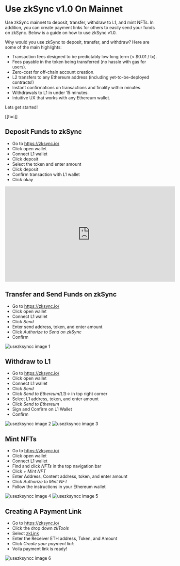 # Use zkSync v1.0 On Mainnet

Use zkSync mainnet to deposit, transfer, withdraw to L1, and mint NFTs. In addition, you can create payment links for others to easily send your funds on zkSync. Below is a guide on how to use zkSync v1.0. 

Why would you use zkSync to deposit, transfer, and withdraw? Here are some of the main highlights:

- Transaction fees designed to be predictably low long term (< $0.01 / tx).
- Fees payable in the token being transferred (no hassle with gas for users).
- Zero-cost for off-chain account creation.
- L2 transfers to any Ethereum address (including yet-to-be-deployed contracts!)
- Instant confirmations on transactions and finality within minutes.
- Withdrawals to L1 in under 15 minutes.
- Intuitive UX that works with any Ethereum wallet.

Lets get started! 

[[toc]]

## Deposit Funds to zkSync

- Go to <https://zksync.io/>
- Click open wallet
- Connect L1 wallet
- Click deposit
- Select the token and enter amount
- Click deposit
- Confirm transaction with L1 wallet
- Click okay 

<iframe width="560" height="315" src="https://www.youtube.com/embed/dZCifVpS4vk" title="YouTube video player" frameborder="0" allow="accelerometer; autoplay; clipboard-write; encrypted-media; gyroscope; picture-in-picture" allowfullscreen></iframe>

## Transfer and Send Funds on zkSync 

- Go to <https://zksync.io/>
- Click open wallet
- Connect L1 wallet
- Click *Send* 
- Enter send address, token, and enter amount
- Click *Authorize to Send on zkSync*
- Confirm

![usezksyncc image 1](/sendonzksync.png)

## Withdraw to L1

- Go to <https://zksync.io/>
- Click open wallet
- Connect L1 wallet
- Click *Send*
- Click *Send to Ethereum(L1)->* in top right corner
- Select L1 address, token, and enter amount
- Click *Send to Ethereum*
- Sign and Confirm on L1 Wallet
- Confirm

![usezksyncc image 2](/sendonzksync2.png)
![usezksyncc image 3](/sendonzksync3.png)

## Mint NFTs

- Go to <https://zksync.io/>
- Click open wallet
- Connect L1 wallet
- Find and click *NFTs* in the top navigation bar
- Click *+ Mint NFT*
- Enter Address, Content address, token, and enter amount
- Click *Authorize to Mint NFT*
- Follow the instructions in your Ethereum wallet

![usezksyncc image 4](/sendonzksync4.png)
![usezksyncc image 5](/sendonzksync5.png)

## Creating A Payment Link 

- Go to <https://zksync.io/>
- Click the drop down *zkTools*
- Select [zkLink](https://link.zksync.io/)
- Enter the Receiver ETH address, Token, and Amount
- Click *Create your payment link*
- Voila payment link is ready! 

![usezksyncc image 6](/sendonzksync6.png)
